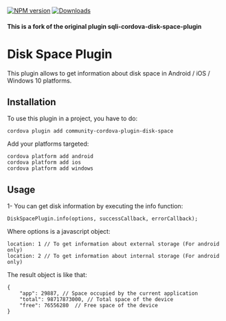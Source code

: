 [![NPM version](https://img.shields.io/npm/v/community-cordova-plugin-disk-space)](https://www.npmjs.com/package/community-cordova-plugin-disk-space)
[![Downloads](https://img.shields.io/npm/dm/community-cordova-plugin-disk-space)](https://www.npmjs.com/package/community-cordova-plugin-disk-space)



#### This is a fork of the original plugin sqli-cordova-disk-space-plugin



# Disk Space Plugin
This plugin allows to get information about disk space in Android / iOS / Windows 10 platforms.

## Installation
To use this plugin in a project, you have to do:

	cordova plugin add community-cordova-plugin-disk-space

Add your platforms targeted:

	cordova platform add android
	cordova platform add ios
	cordova platform add windows

## Usage

1- You can get disk information by executing the info function:

	DiskSpacePlugin.info(options, successCallback, errorCallback);

Where options is a javascript object:

	location: 1 // To get information about external storage (For android only)
	location: 2 // To get information about internal storage (For android only)

The result object is like that:

	{
		"app": 29887, // Space occupied by the current application
		"total": 98717873000, // Total space of the device
		"free": 76556280  // Free space of the device
	}
